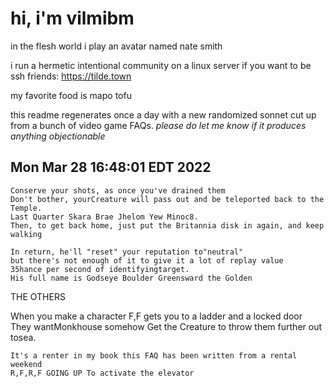 # hi, i'm vilmibm

in the flesh world i play an avatar named nate smith

i run a hermetic intentional community on a linux server if you want to be ssh friends: https://tilde.town

my favorite food is mapo tofu

this readme regenerates once a day with a new randomized sonnet cut up from a bunch of video game FAQs.
_please do let me know if it produces anything objectionable_

## Mon Mar 28 16:48:01 EDT 2022

    Conserve your shots, as once you've drained them
    Don't bother, yourCreature will pass out and be teleported back to the Temple.
    Last Quarter Skara Brae Jhelom Yew Minoc8.
    Then, to get back home, just put the Britannia disk in again, and keep walking
    
    In return, he'll "reset" your reputation to"neutral"
    but there's not enough of it to give it a lot of replay value
    35 hance per second of identifyingtarget.
    His full name is Godseye Boulder Greensward the Golden
    
      THE OTHERS  When you make a character
    F,F gets you to a ladder and a locked door
    They wantMonkhouse somehow
    Get the Creature to throw them further out tosea.
    
    It's a renter in my book this FAQ has been written from a rental weekend
    R,F,R,F GOING UP To activate the elevator

